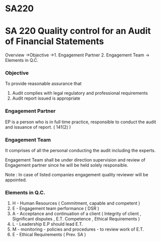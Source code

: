 # SA220

# SA 220 Quality control for an Audit of Financial Statements

Overview
→Objective
→1. Engagement Partner 2. Engagement Team
→ Elements in Q.C.

### Objective

To provide reasonable assurance that

1. Audit complies with legal regulatory and professional requirements
2. Audit report issued is appropriate

### Engagement Partner

EP is a person who is in full time practice, responsible to conduct the audit and issuance of report. ( 141(2) )

### Engagement Team

It comprises of all the personal conducting the audit including the experts.

Engagement Team shall be under direction supervision and review of Engagement partner since he will be held solely responsible.

Note : In case of listed companies engagement quality reviewer will be appointed.

### Elements in Q.C.

1. H - Human Resources ( Commitment, capable and competent )
2. E -  Engagement team performance ( DSR )
3. A - Acceptance and continuation of a client ( Integrity of client , Significant disputes , E.T. Competence , Ethical Requirements ) 
4. L - Leadership E.P should lead E.T.
5. M - monitoring - policies and procedures - to review work of E.T. 
6. E - Ethical Requirements ( Prev. SA )